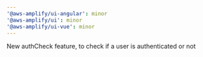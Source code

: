 ```yaml
---
'@aws-amplify/ui-angular': minor
'@aws-amplify/ui': minor
'@aws-amplify/ui-vue': minor
---
```


New authCheck feature, to check if a user is authenticated or not
